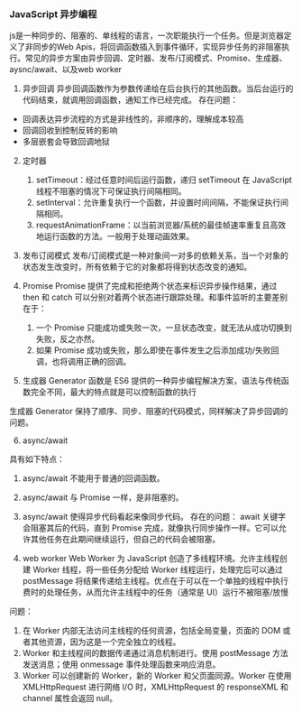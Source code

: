 ### JavaScript 异步编程

js是一种同步的、阻塞的、单线程的语言，一次职能执行一个任务。但是浏览器定义了非同步的Web Apis，将回调函数插入到事件循环，实现异步任务的非阻塞执行。常见的异步方案由异步回调、定时器、发布/订阅模式、Promise、生成器、aysnc/await、以及web worker

1. 异步回调
异步回调函数作为参数传递给在后台执行的其他函数。当后台运行的代码结束，就调用回调函数，通知工作已经完成。
存在问题：

- 回调表达异步流程的方式是非线性的，非顺序的，理解成本较高
- 回调回收到控制反转的影响
- 多层嵌套会导致回调地狱

2. 定时器
   1. setTimeout：经过任意时间后运行函数，递归 setTimeout 在 JavaScript 线程不阻塞的情况下可保证执行间隔相同。
   2. setInterval：允许重复执行一个函数，并设置时间间隔，不能保证执行间隔相同。
   3. requestAnimationFrame：以当前浏览器/系统的最佳帧速率重复且高效地运行函数的方法。一般用于处理动画效果。

3. 发布订阅模式
发布/订阅模式是一种对象间一对多的依赖关系，当一个对象的状态发生改变时，所有依赖于它的对象都将得到状态改变的通知。

4. Promise
Promise 提供了完成和拒绝两个状态来标识异步操作结果，通过 then 和 catch 可以分别对着两个状态进行跟踪处理。和事件监听的主要差别在于：

   1. 一个 Promise 只能成功或失败一次，一旦状态改变，就无法从成功切换到失败，反之亦然。
   2. 如果 Promise 成功或失败，那么即使在事件发生之后添加成功/失败回调，也将调用正确的回调。

5. 生成器
Generator 函数是 ES6 提供的一种异步编程解决方案，语法与传统函数完全不同，最大的特点就是可以控制函数的执行

生成器 Generator 保持了顺序、同步、阻塞的代码模式，同样解决了异步回调的问题。

6. async/await

具有如下特点：

 1. async/await 不能用于普通的回调函数。
 2. async/await 与 Promise 一样，是非阻塞的。
 3. async/await 使得异步代码看起来像同步代码。
存在的问题：
await 关键字会阻塞其后的代码，直到 Promise 完成，就像执行同步操作一样。它可以允许其他任务在此期间继续运行，但自己的代码会被阻塞。

 7. web worker
Web Worker 为 JavaScript 创造了多线程环境。允许主线程创建 Worker 线程，将一些任务分配给 Worker 线程运行，处理完后可以通过 postMessage 将结果传递给主线程。优点在于可以在一个单独的线程中执行费时的处理任务，从而允许主线程中的任务（通常是 UI）运行不被阻塞/放慢

问题：

1. 在 Worker 内部无法访问主线程的任何资源，包括全局变量，页面的 DOM 或者其他资源，因为这是一个完全独立的线程。
2. Worker 和主线程间的数据传递通过消息机制进行。使用 postMessage 方法发送消息；使用 onmessage 事件处理函数来响应消息。
3. Worker 可以创建新的 Worker，新的 Worker 和父页面同源。Worker 在使用 XMLHttpRequest 进行网络 I/O 时，XMLHttpRequest 的 responseXML 和 channel 属性会返回 null。
